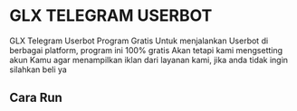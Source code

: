 # GLX TELEGRAM USERBOT

GLX Telegram Userbot Program Gratis Untuk menjalankan Userbot di berbagai platform, program ini 100% gratis Akan tetapi kami mengsetting akun
Kamu agar menampilkan iklan dari layanan kami, jika anda tidak ingin silahkan beli ya

## Cara Run